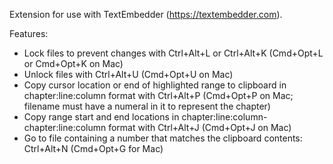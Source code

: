 Extension for use with TextEmbedder (https://textembedder.com).

Features:

- Lock files to prevent changes with Ctrl+Alt+L or Ctrl+Alt+K (Cmd+Opt+L or Cmd+Opt+K on Mac)
- Unlock files with Ctrl+Alt+U (Cmd+Opt+U on Mac)
- Copy cursor location or end of highlighted range to clipboard in chapter:line:column format with Ctrl+Alt+P (Cmd+Opt+P on Mac; filename must have a numeral in it to represent the chapter)
- Copy range start and end locations in chapter:line:column-chapter:line:column format with Ctrl+Alt+J (Cmd+Opt+J on Mac)
- Go to file containing a number that matches the clipboard contents: Ctrl+Alt+N (Cmd+Opt+G for Mac)
